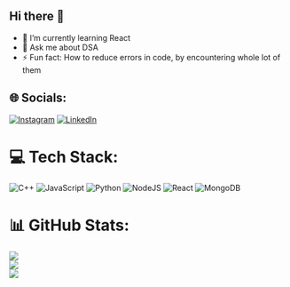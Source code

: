 ## Hi there 👋

<!--
**Imrancr7/Imrancr7** is a ✨ _special_ ✨ repository because its `README.md` (this file) appears on your GitHub profile.

Here are some ideas to get you started:

-->
- 🌱 I’m currently learning React
- 💬 Ask me about DSA
- ⚡ Fun fact: How to reduce errors in code, by encountering whole lot of them


## 🌐 Socials:
[![Instagram](https://img.shields.io/badge/Instagram-%23E4405F.svg?logo=Instagram&logoColor=white)](https://instagram.com/imran_wadrali31) [![LinkedIn](https://img.shields.io/badge/LinkedIn-%230077B5.svg?logo=linkedin&logoColor=white)](https://linkedin.com/in/imran-wadrali-536366238) 

# 💻 Tech Stack:
![C++](https://img.shields.io/badge/c++-%2300599C.svg?style=for-the-badge&logo=c%2B%2B&logoColor=white) ![JavaScript](https://img.shields.io/badge/javascript-%23323330.svg?style=for-the-badge&logo=javascript&logoColor=%23F7DF1E) ![Python](https://img.shields.io/badge/python-3670A0?style=for-the-badge&logo=python&logoColor=ffdd54) ![NodeJS](https://img.shields.io/badge/node.js-6DA55F?style=for-the-badge&logo=node.js&logoColor=white) ![React](https://img.shields.io/badge/react-%2320232a.svg?style=for-the-badge&logo=react&logoColor=%2361DAFB) ![MongoDB](https://img.shields.io/badge/MongoDB-%234ea94b.svg?style=for-the-badge&logo=mongodb&logoColor=white)
# 📊 GitHub Stats:
![](https://github-readme-stats.vercel.app/api?username=Imrancr7&theme=swift&hide_border=false&include_all_commits=true&count_private=false)<br/>
![](https://github-readme-streak-stats.herokuapp.com/?user=Imrancr7&theme=swift&hide_border=false)<br/>
![](https://github-readme-stats.vercel.app/api/top-langs/?username=Imrancr7&theme=swift&hide_border=false&include_all_commits=true&count_private=false&layout=compact)

<!-- Proudly created with GPRM ( https://gprm.itsvg.in ) -->

